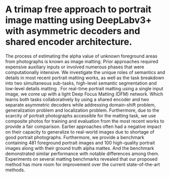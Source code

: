 #  A trimap free approach to portrait image matting using DeepLabv3+ with asymmetric decoders and shared encoder architecture.
 
 The process of estimating the alpha value of unknown foreground areas from photographs is known as image matting. Prior approaches required expensive auxiliary inputs or involved numerous phases that were computationally intensive. We investigate the unique roles of semantics and details in most recent portrait matting works, as well as the task breakdown into two simultaneous sub-tasks, high-level semantic segmentation and low-level details matting . For real-time portrait matting using a single input image, we come up with a light Deep Focus Matting (DFM) network. Which learns both tasks collaboratively by using a shared encoder and two separate asymmetric decoders while addressing domain-shift problem, generalization problem and localization problem. Furthermore, due to the scarcity of portrait photographs accessible for the matting task, we use composite photos for training and evaluation from the most recent works to provide a fair comparison. Earlier approaches often had a negative impact on their capacity to generalize to real-world images due to shortage of good portrait photographs. Furthermore, we provide a benchmark containing 481 foreground portrait images and 100 high-quality portrait images along with their ground truth alpha mattes. And the benchmark demonstrated similar performance with notable differences among them. Experiments on several matting benchmarks revealed that our proposed method has more room for improvement over the current state-of-the-art methods.
